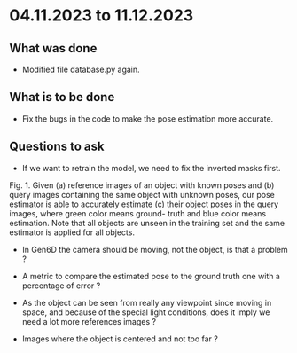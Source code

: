 # 04.11.2023 to 11.12.2023

## What was done

- Modified file database.py again.

## What is to be done

- Fix the bugs in the code to make the pose estimation more accurate.


## Questions to ask

- If we want to retrain the model, we need to fix the inverted masks first.

Fig. 1. Given (a) reference images of an object with known poses and (b) query images containing the same object with unknown poses, our pose estimator is able to accurately estimate (c) their object poses in the query images, where green color means ground- truth and blue color means estimation. Note that all objects are unseen in the training set and the same estimator is applied for all objects.

- In Gen6D the camera should be moving, not the object, is that a problem ?

- A metric to compare the estimated pose to the ground truth one with a percentage of error ?

- As the object can be seen from really any viewpoint since moving in space, and because of the special light conditions, does it imply we need a lot more references images ?

- Images where the object is centered and not too far ?